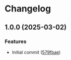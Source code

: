 # Changelog

## 1.0.0 (2025-03-02)


### Features

* Initial commit ([579fbae](https://github.com/ookkoouu/getblock/commit/579fbaeaec1f4e97d67ae79ae034c7cb269a4e8c))
